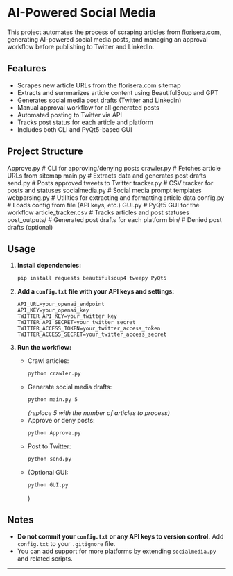 # AI-Powered Social Media

This project automates the process of scraping articles from [florisera.com](https://florisera.com), generating AI-powered social media posts, and managing an approval workflow before publishing to Twitter and LinkedIn.

## Features

- Scrapes new article URLs from the florisera.com sitemap
- Extracts and summarizes article content using BeautifulSoup and GPT
- Generates social media post drafts (Twitter and LinkedIn)
- Manual approval workflow for all generated posts
- Automated posting to Twitter via API
- Tracks post status for each article and platform
- Includes both CLI and PyQt5-based GUI

## Project Structure

Approve.py # CLI for approving/denying posts
crawler.py # Fetches article URLs from sitemap
main.py # Extracts data and generates post drafts
send.py # Posts approved tweets to Twitter
tracker.py # CSV tracker for posts and statuses
socialmedia.py # Social media prompt templates
webparsing.py # Utilities for extracting and formatting article data
config.py # Loads config from file (API keys, etc.)
GUI.py # PyQt5 GUI for the workflow
article_tracker.csv # Tracks articles and post statuses
post_outputs/ # Generated post drafts for each platform
bin/ # Denied post drafts (optional)


## Usage

1. **Install dependencies:**

    ```bash
    pip install requests beautifulsoup4 tweepy PyQt5
    ```

2. **Add a `config.txt` file with your API keys and settings:**

    ```
    API_URL=your_openai_endpoint
    API_KEY=your_openai_key
    TWITTER_API_KEY=your_twitter_key
    TWITTER_API_SECRET=your_twitter_secret
    TWITTER_ACCESS_TOKEN=your_twitter_access_token
    TWITTER_ACCESS_SECRET=your_twitter_access_secret
    ```

3. **Run the workflow:**

    - Crawl articles:  
      ```bash
      python crawler.py
      ```
    - Generate social media drafts:  
      ```bash
      python main.py 5
      ```
      *(replace 5 with the number of articles to process)*
    - Approve or deny posts:  
      ```bash
      python Approve.py
      ```
    - Post to Twitter:  
      ```bash
      python send.py
      ```
    - (Optional GUI:  
      ```bash
      python GUI.py
      ```
      )

## Notes

- **Do not commit your `config.txt` or any API keys to version control.** Add `config.txt` to your `.gitignore` file.
- You can add support for more platforms by extending `socialmedia.py` and related scripts.

---
